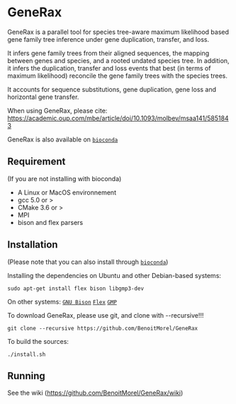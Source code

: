 # GeneRax 

GeneRax is a parallel tool for species tree-aware maximum likelihood based gene family tree inference under gene duplication, transfer, and loss.

It infers gene family trees from their aligned sequences, the mapping between genes and species, and a rooted undated species tree. In addition, it infers the duplication, transfer and loss events that best (in terms of maximum likelihood) reconcile the gene family trees with the species trees.

It accounts for sequence substitutions, gene duplication, gene loss and horizontal gene transfer.

When using GeneRax, please cite: https://academic.oup.com/mbe/article/doi/10.1093/molbev/msaa141/5851843

GeneRax is also available on [`bioconda`](https://anaconda.org/bioconda/generax) 

## Requirement

(If you are not installing with bioconda)

* A Linux or MacOS environnement
* gcc 5.0 or > 
* CMake 3.6 or >
* MPI
* bison and flex parsers


## Installation 

(Please note that you can also install through [`bioconda`](https://anaconda.org/bioconda/generax))

Installing the dependencies on Ubuntu and other Debian-based systems:
```
sudo apt-get install flex bison libgmp3-dev
```

On other systems: [`GNU Bison`](http://www.gnu.org/software/bison/) [`Flex`](http://flex.sourceforge.net/) [`GMP`](https://gmplib.org/)


 To download GeneRax, please use git,  and clone with --recursive!!!

```
git clone --recursive https://github.com/BenoitMorel/GeneRax
```

To build the sources:
```
./install.sh
```
## Running

See the wiki (https://github.com/BenoitMorel/GeneRax/wiki)

